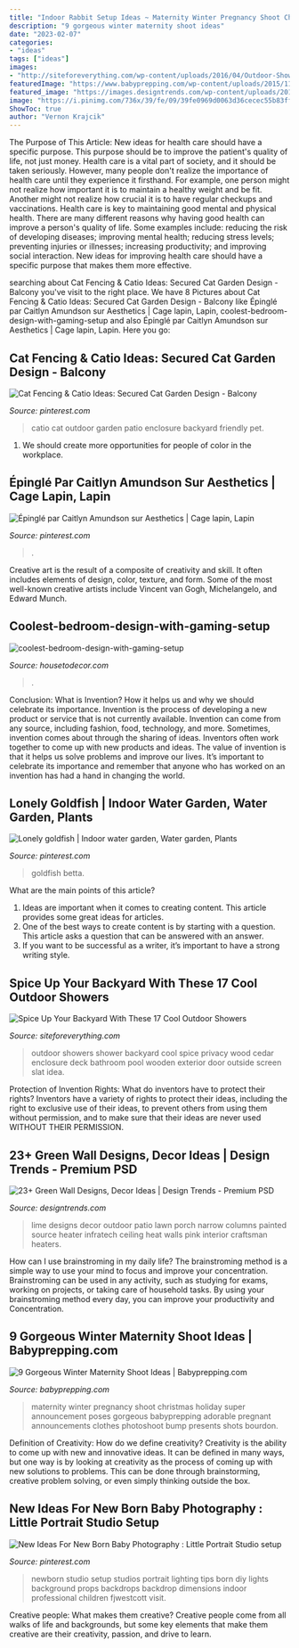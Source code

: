 ```yaml
---
title: "Indoor Rabbit Setup Ideas ~ Maternity Winter Pregnancy Shoot Christmas Holiday Super Announcement Poses Gorgeous Babyprepping Adorable Pregnant Announcements Clothes Photoshoot Bump Presents Shots Bourdon"
description: "9 gorgeous winter maternity shoot ideas"
date: "2023-02-07"
categories:
- "ideas"
tags: ["ideas"]
images:
- "http://siteforeverything.com/wp-content/uploads/2016/04/Outdoor-Shower-14.jpg"
featuredImage: "https://www.babyprepping.com/wp-content/uploads/2015/11/ffea6d6706400a36b47295e53dbe24e9.jpg"
featured_image: "https://images.designtrends.com/wp-content/uploads/2016/03/22070255/Lawn-Lime-Green-Wall-Ideas-.jpeg"
image: "https://i.pinimg.com/736x/39/fe/09/39fe0969d0063d36cecec55b83ff11f8--fish-in-a-bowl-betta-fish.jpg"
ShowToc: true
author: "Vernon Krajcik"
---
```



The Purpose of This Article: New ideas for health care should have a specific purpose. This purpose should be to improve the patient's quality of life, not just money.
Health care is a vital part of society, and it should be taken seriously. However, many people don't realize the importance of health care until they experience it firsthand. For example, one person might not realize how important it is to maintain a healthy weight and be fit. Another might not realize how crucial it is to have regular checkups and vaccinations. Health care is key to maintaining good mental and physical health. There are many different reasons why having good health can improve a person's quality of life. Some examples include: reducing the risk of developing diseases; improving mental health; reducing stress levels; preventing injuries or illnesses; increasing productivity; and improving social interaction. New ideas for improving health care should have a specific purpose that makes them more effective.

	

		
searching about Cat Fencing &amp; Catio Ideas: Secured Cat Garden Design - Balcony you've visit to the right place. We have 8 Pictures about Cat Fencing &amp; Catio Ideas: Secured Cat Garden Design - Balcony like Épinglé par Caitlyn Amundson sur Aesthetics | Cage lapin, Lapin, coolest-bedroom-design-with-gaming-setup and also Épinglé par Caitlyn Amundson sur Aesthetics | Cage lapin, Lapin. Here you go:
		
    
## Cat Fencing &amp; Catio Ideas: Secured Cat Garden Design - Balcony

<img loading=lazy src="https://i.pinimg.com/736x/22/62/8e/22628ec3fd1f603322f2a63b668bb8ef.jpg" onerror="this.onerror=null;this.src='https://tse2.mm.bing.net/th?id=OIP.2olB7xkCjRYiqUkgEyiFwAHaNK&amp;pid=15.1';" alt="Cat Fencing &amp; Catio Ideas: Secured Cat Garden Design - Balcony">

_Source: pinterest.com_

>catio cat outdoor garden patio enclosure backyard friendly pet. 

	

1. We should create more opportunities for people of color in the workplace.

    
## Épinglé Par Caitlyn Amundson Sur Aesthetics | Cage Lapin, Lapin

<img loading=lazy src="https://i.pinimg.com/736x/1e/57/30/1e57306aef360398fb51a21bd69ff057.jpg" onerror="this.onerror=null;this.src='https://tse1.mm.bing.net/th?id=OIP.sPQ0G_cL1UIWWl9HeD48sAAAAA&amp;pid=15.1';" alt="Épinglé par Caitlyn Amundson sur Aesthetics | Cage lapin, Lapin">

_Source: pinterest.com_

>. 

	

Creative art is the result of a composite of creativity and skill. It often includes elements of design, color, texture, and form. Some of the most well-known creative artists include Vincent van Gogh, Michelangelo, and Edward Munch.

    
## Coolest-bedroom-design-with-gaming-setup

<img loading=lazy src="https://housetodecor.com/wp-content/uploads/2019/08/coolest-bedroom-design-with-gaming-setup.jpg" onerror="this.onerror=null;this.src='https://tse2.mm.bing.net/th?id=OIP.AuUKLhG21JvuowfTpC_7FQHaJ4&amp;pid=15.1';" alt="coolest-bedroom-design-with-gaming-setup">

_Source: housetodecor.com_

>. 

	

Conclusion: What is Invention? How it helps us and why we should celebrate its importance.
Invention is the process of developing a new product or service that is not currently available. Invention can come from any source, including fashion, food, technology, and more. Sometimes, invention comes about through the sharing of ideas. Inventors often work together to come up with new products and ideas. The value of invention is that it helps us solve problems and improve our lives. It’s important to celebrate its importance and remember that anyone who has worked on an invention has had a hand in changing the world.

    
## Lonely Goldfish | Indoor Water Garden, Water Garden, Plants

<img loading=lazy src="https://i.pinimg.com/736x/39/fe/09/39fe0969d0063d36cecec55b83ff11f8--fish-in-a-bowl-betta-fish.jpg" onerror="this.onerror=null;this.src='https://tse3.mm.bing.net/th?id=OIP.qGlV2iyR6WWpax82uq-hMwHaJ3&amp;pid=15.1';" alt="Lonely goldfish | Indoor water garden, Water garden, Plants">

_Source: pinterest.com_

>goldfish betta. 

	

What are the main points of this article?
1. Ideas are important when it comes to creating content. This article provides some great ideas for articles.
2. One of the best ways to create content is by starting with a question. This article asks a question that can be answered with an answer.
3. If you want to be successful as a writer, it’s important to have a strong writing style.

    
## Spice Up Your Backyard With These 17 Cool Outdoor Showers

<img loading=lazy src="http://siteforeverything.com/wp-content/uploads/2016/04/Outdoor-Shower-14.jpg" onerror="this.onerror=null;this.src='https://tse4.mm.bing.net/th?id=OIP.BDr3IiVnvqgPbUsuLBi2OgHaJ4&amp;pid=15.1';" alt="Spice Up Your Backyard With These 17 Cool Outdoor Showers">

_Source: siteforeverything.com_

>outdoor showers shower backyard cool spice privacy wood cedar enclosure deck bathroom pool wooden exterior door outside screen slat idea. 

	

Protection of Invention Rights: What do inventors have to protect their rights?
Inventors have a variety of rights to protect their ideas, including the right to exclusive use of their ideas, to prevent others from using them without permission, and to make sure that their ideas are never used WITHOUT THEIR PERMISSION.

    
## 23+ Green Wall Designs, Decor Ideas | Design Trends - Premium PSD

<img loading=lazy src="https://images.designtrends.com/wp-content/uploads/2016/03/22070255/Lawn-Lime-Green-Wall-Ideas-.jpeg" onerror="this.onerror=null;this.src='https://tse1.mm.bing.net/th?id=OIP.7subnYCdKc0FwzaAfx1iHQHaLH&amp;pid=15.1';" alt="23+ Green Wall Designs, Decor Ideas | Design Trends - Premium PSD">

_Source: designtrends.com_

>lime designs decor outdoor patio lawn porch narrow columns painted source heater infratech ceiling heat walls pink interior craftsman heaters. 

	

How can I use brainstroming in my daily life?
The brainstroming method is a simple way to use your mind to focus and improve your concentration. Brainstroming can be used in any activity, such as studying for exams, working on projects, or taking care of household tasks. By using your brainstroming method every day, you can improve your productivity and Concentration.

    
## 9 Gorgeous Winter Maternity Shoot Ideas | Babyprepping.com

<img loading=lazy src="https://www.babyprepping.com/wp-content/uploads/2015/11/ffea6d6706400a36b47295e53dbe24e9.jpg" onerror="this.onerror=null;this.src='https://tse4.mm.bing.net/th?id=OIP.3h16sDNakq3Y7gOh_0XWZwHaLH&amp;pid=15.1';" alt="9 Gorgeous Winter Maternity Shoot Ideas | Babyprepping.com">

_Source: babyprepping.com_

>maternity winter pregnancy shoot christmas holiday super announcement poses gorgeous babyprepping adorable pregnant announcements clothes photoshoot bump presents shots bourdon. 

	

Definition of Creativity: How do we define creativity?
Creativity is the ability to come up with new and innovative ideas. It can be defined in many ways, but one way is by looking at creativity as the process of coming up with new solutions to problems. This can be done through brainstorming, creative problem solving, or even simply thinking outside the box.

    
## New Ideas For New Born Baby Photography : Little Portrait Studio Setup

<img loading=lazy src="https://i.pinimg.com/736x/3b/9f/9d/3b9f9dc3e27bc3f22e06a36ca76d90d6.jpg" onerror="this.onerror=null;this.src='https://tse2.mm.bing.net/th?id=OIP.FJlp4T1tvcMQMASpoQUgnAHaFy&amp;pid=15.1';" alt="New Ideas For New Born Baby Photography : Little Portrait Studio setup">

_Source: pinterest.com_

>newborn studio setup studios portrait lighting tips born diy lights background props backdrops backdrop dimensions indoor professional children fjwestcott visit. 

	

Creative people: What makes them creative?
Creative people come from all walks of life and backgrounds, but some key elements that make them creative are their creativity, passion, and drive to learn.

